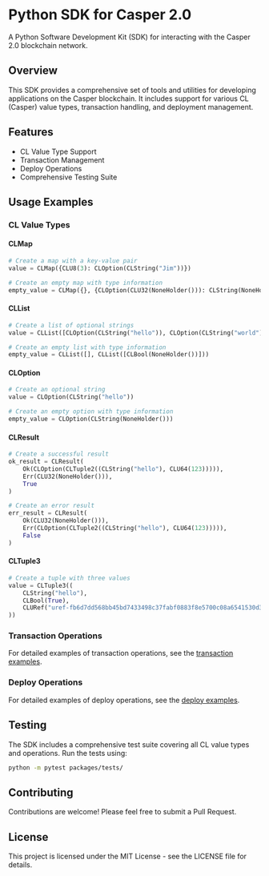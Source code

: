 # Python SDK for Casper 2.0

A Python Software Development Kit (SDK) for interacting with the Casper 2.0 blockchain network.

## Overview

This SDK provides a comprehensive set of tools and utilities for developing applications on the Casper blockchain. It includes support for various CL (Casper) value types, transaction handling, and deployment management.

## Features

- CL Value Type Support
- Transaction Management
- Deploy Operations
- Comprehensive Testing Suite


## Usage Examples

### CL Value Types

#### CLMap
```python
# Create a map with a key-value pair
value = CLMap({CLU8(3): CLOption(CLString("Jim"))})

# Create an empty map with type information
empty_value = CLMap({}, {CLOption(CLU32(NoneHolder())): CLString(NoneHolder())})
```

#### CLList
```python
# Create a list of optional strings
value = CLList([CLOption(CLString("hello")), CLOption(CLString("world"))])

# Create an empty list with type information
empty_value = CLList([], CLList([CLBool(NoneHolder())]))
```

#### CLOption
```python
# Create an optional string
value = CLOption(CLString("hello"))

# Create an empty option with type information
empty_value = CLOption(CLString(NoneHolder()))
```

#### CLResult
```python
# Create a successful result
ok_result = CLResult(
    Ok(CLOption(CLTuple2((CLString("hello"), CLU64(123))))),
    Err(CLU32(NoneHolder())),
    True
)

# Create an error result
err_result = CLResult(
    Ok(CLU32(NoneHolder())),
    Err(CLOption(CLTuple2((CLString("hello"), CLU64(123))))),
    False
)
```

#### CLTuple3
```python
# Create a tuple with three values
value = CLTuple3((
    CLString("hello"),
    CLBool(True),
    CLURef("uref-fb6d7dd568bb45bd7433498c37fabf0883f8e5700c08a6541530d3425f66f17f-007")
))
```

### Transaction Operations

For detailed examples of transaction operations, see the [transaction examples](./examples/put_transaction/).

### Deploy Operations

For detailed examples of deploy operations, see the [deploy examples](./examples/put_deploy/).

## Testing

The SDK includes a comprehensive test suite covering all CL value types and operations. Run the tests using:

```bash
python -m pytest packages/tests/
```

## Contributing

Contributions are welcome! Please feel free to submit a Pull Request.

## License

This project is licensed under the MIT License - see the LICENSE file for details.
